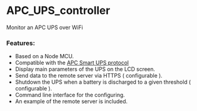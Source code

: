 # APC_UPS_controller
Monitor an APC UPS over WiFi

### Features:
- Based on a Node MCU.
- Compatible with the [APC Smart UPS protocol](https://kirbah.github.io/apc-ups/Smart-protocol/)
- Display main parameters of the UPS on the LCD screen.
- Send data to the remote server via HTTPS ( configurable ).
- Shutdown the UPS when a battery is discharged to a given threshold ( configurable ).
- Command line interface for the configuring.
- An example of the remote server is included.

